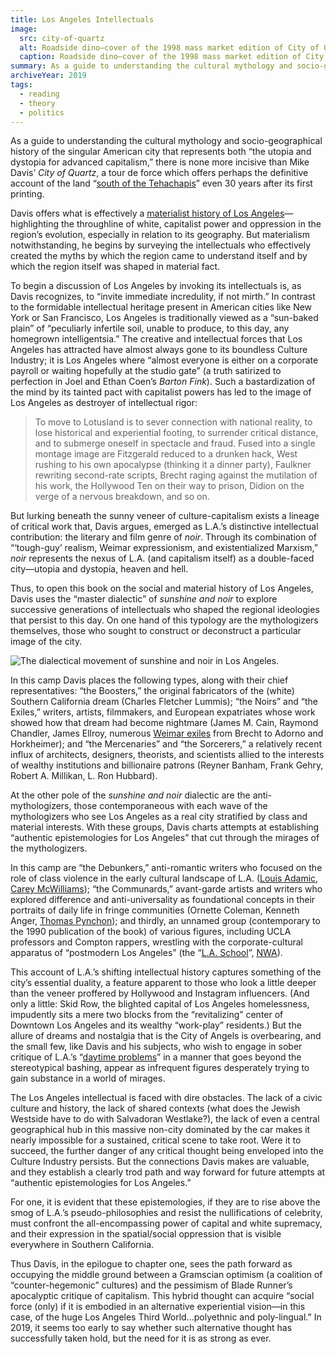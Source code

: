 ```yaml
---
title: Los Angeles Intellectuals
image:
  src: city-of-quartz
  alt: Roadside dino—cover of the 1998 mass market edition of City of Quartz.
  caption: Roadside dino—cover of the 1998 mass market edition of City of Quartz.
summary: As a guide to understanding the cultural mythology and socio-geographical history of the singular American city that represents both “the utopia and dystopia for advanced capitalism,” there is none more incisive than Mike Davis’ <em>City of Quartz</em>.
archiveYear: 2019
tags:
  - reading
  - theory
  - politics
---
```


As a guide to understanding the cultural mythology and socio-geographical history of the singular American city that represents both “the utopia and dystopia for advanced capitalism,” there is none more incisive than Mike Davis’ _City of Quartz_, a tour de force which offers perhaps the definitive account of the land “[south of the Tehachapis](https://www.zocalopublicsquare.org/2016/02/11/meet-the-toughest-mountains-in-california/ideas/connecting-california)” even 30 years after its first printing.

Davis offers what is effectively a [materialist history of Los Angeles](https://www.versobooks.com/books/2762-city-of-quartz)—highlighting the throughline of white, capitalist power and oppression in the region’s evolution, especially in relation to its geography. But materialism notwithstanding, he begins by surveying the intellectuals who effectively created the myths by which the region came to understand itself and by which the region itself was shaped in material fact.

To begin a discussion of Los Angeles by invoking its intellectuals is, as Davis recognizes, to “invite immediate incredulity, if not mirth.” In contrast to the formidable intellectual heritage present in American cities like New York or San Francisco, Los Angeles is traditionally viewed as a “sun-baked plain” of “peculiarly infertile soil, unable to produce, to this day, any homegrown intelligentsia.” The creative and intellectual forces that Los Angeles has attracted have almost always gone to its boundless Culture Industry; it is Los Angeles where “almost everyone is either on a corporate payroll or waiting hopefully at the studio gate” (a truth satirized to perfection in Joel and Ethan Coen’s _Barton Fink_). Such a bastardization of the mind by its tainted pact with capitalist powers has led to the image of Los Angeles as destroyer of intellectual rigor:

> To move to Lotusland is to sever connection with national reality, to lose historical and experiential footing, to surrender critical distance, and to submerge oneself in spectacle and fraud. Fused into a single montage image are Fitzgerald reduced to a drunken hack, West rushing to his own apocalypse (thinking it a dinner party), Faulkner rewriting second-rate scripts, Brecht raging against the mutilation of his work, the Hollywood Ten on their way to prison, Didion on the verge of a nervous breakdown, and so on.

But lurking beneath the sunny veneer of culture-capitalism exists a lineage of critical work that, Davis argues, emerged as L.A.’s distinctive intellectual contribution: the literary and film genre of _noir_. Through its combination of “‘tough-guy’ realism, Weimar expressionism, and existentialized Marxism,” _noir_ represents the nexus of L.A. (and capitalism itself) as a double-faced city—utopia and dystopia, heaven and hell.

Thus, to open this book on the social and material history of Los Angeles, Davis uses the “master dialectic” of _sunshine and noir_ to explore successive generations of intellectuals who shaped the regional ideologies that persist to this day. On one hand of this typology are the mythologizers themselves, those who sought to construct or deconstruct a particular image of the city.

![The dialectical movement of sunshine and noir in Los Angeles.](../../../img/posts/sunshine-noir-regular.webp)

In this camp Davis places the following types, along with their chief representatives: “the Boosters,” the original fabricators of the (white) Southern California dream (Charles Fletcher Lummis); “the Noirs” and “the Exiles,” writers, artists, filmmakers, and European expatriates whose work showed how that dream had become nightmare (James M. Cain, Raymond Chandler, James Ellroy, numerous [Weimar exiles](https://www.ucpress.edu/book/9780520257955/weimar-on-the-pacific) from Brecht to Adorno and Horkheimer); and “the Mercenaries” and “the Sorcerers,” a relatively recent influx of architects, designers, theorists, and scientists allied to the interests of wealthy institutions and billionaire patrons (Reyner Banham, Frank Gehry, Robert A. Millikan, L. Ron Hubbard).

At the other pole of the _sunshine and noir_ dialectic are the anti-mythologizers, those contemporaneous with each wave of the mythologizers who see Los Angeles as a real city stratified by class and material interests. With these groups, Davis charts attempts at establishing “authentic epistemologies for Los Angeles” that cut through the mirages of the mythologizers.

In this camp are “the Debunkers,” anti-romantic writers who focused on the role of class violence in the early cultural landscape of L.A. ([Louis Adamic](https://www.amazon.com/Dynamite-Story-Class-Violence-America/dp/1904859747), [Carey McWilliams](https://www.goodreads.com/book/show/117021.Southern_California?from_search=true)); “the Communards,” avant-garde artists and writers who explored difference and anti-universality as foundational concepts in their portraits of daily life in fringe communities (Ornette Coleman, Kenneth Anger, [Thomas Pynchon](https://www.wired.com/2009/07/unofficial-thomas-pynchon-guide-los-angeles)); and thirdly, an unnamed group (contemporary to the 1990 publication of the book) of various figures, including UCLA professors and Compton rappers, wrestling with the corporate-cultural apparatus of “postmodern Los Angeles” (the “[L.A. School](https://en.wikipedia.org/wiki/Los_Angeles_School)”, [NWA](https://www.youtube.com/watch?v=c5fts7bj-so)).

This account of L.A.’s shifting intellectual history captures something of the city’s essential duality, a feature apparent to those who look a little deeper than the veneer proffered by Hollywood and Instagram influencers. (And only a little: Skid Row, the blighted capital of Los Angeles homelessness, impudently sits a mere two blocks from the “revitalizing” center of Downtown Los Angeles and its wealthy “work-play” residents.) But the allure of dreams and nostalgia that is the City of Angels is overbearing, and the small few, like Davis and his subjects, who wish to engage in sober critique of L.A.’s “[daytime problems](https://www.latimes.com/la-bk-mike-davis-1990-12-09-story.html)” in a manner that goes beyond the stereotypical bashing, appear as infrequent figures desperately trying to gain substance in a world of mirages.

The Los Angeles intellectual is faced with dire obstacles. The lack of a civic culture and history, the lack of shared contexts (what does the Jewish Westside have to do with Salvadoran Westlake?), the lack of even a central geographical hub in this massive non-city dominated by the car makes it nearly impossible for a sustained, critical scene to take root. Were it to succeed, the further danger of any critical thought being enveloped into the Culture Industry persists. But the connections Davis makes are valuable, and they establish a clearly trod path and way forward for future attempts at “authentic epistemologies for Los Angeles.”

For one, it is evident that these epistemologies, if they are to rise above the smog of L.A.’s pseudo-philosophies and resist the nullifications of celebrity, must confront the all-encompassing power of capital and white supremacy, and their expression in the spatial/social oppression that is visible everywhere in Southern California.

Thus Davis, in the epilogue to chapter one, sees the path forward as occupying the middle ground between a Gramscian optimism (a coalition of “counter-hegemonic” cultures) and the pessimism of Blade Runner’s apocalyptic critique of capitalism. This hybrid thought can acquire “social force (only) if it is embodied in an alternative experiential vision—in this case, of the huge Los Angeles Third World...polyethnic and poly-lingual.” In 2019, it seems too early to say whether such alternative thought has successfully taken hold, but the need for it is as strong as ever.
